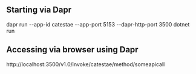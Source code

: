 ﻿## Starting via Dapr
dapr run --app-id catestae --app-port 5153 --dapr-http-port 3500 dotnet run

## Accessing via browser using Dapr
http://localhost:3500/v1.0/invoke/catestae/method/someapicall
